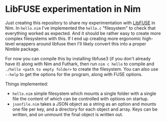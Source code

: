 # LibFUSE experimentation in Nim

Just creating this repository to share my experimentation with
[LibFUSE](https://github.com/libfuse/libfuse) in Nim. In `hello.nim` I've
implemented the `hello.c` "filesystem" to check that everything worked as
expected. And it should be rather easy to create more complex filesystems with
this. If I end up creating more ergonomic high-level wrappers around libfuse
then I'll likely convert this into a proper Nimble package.

For now you can compile this by installing libfuse3 (if you don't already have
it) along with Nim and Futhark, then run `nim c hello` to compile and
`./hello <path to empty folder>` to create the filesystem. You can also use
`--help` to get the options for the program, along with FUSE options.

Things implemented:
- `hello.nim` simple filesystem which mounts a single folder with a single file
  the content of which can be controlled with options on startup.
- `jsonfile.nim` takes a JSON object as a string as an option and mounts one
  file per key, and a directory for each object and array. Keys can be written,
  and on unmount the final object is written out.
